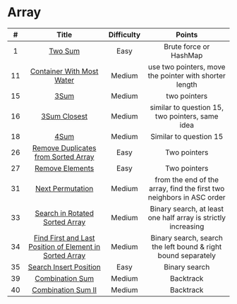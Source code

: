 # Array
| # | Title | Difficulty |Points|
| :-----:| :----: | :----: |:----:| 
|1|[Two Sum](https://github.com/yuxuanm/Leetcode-Java/blob/master/Leetcode/src/array/Q1TwoSum.java)| Easy | Brute force or HashMap|
| 11 | [Container With Most Water](https://github.com/yuxuanm/Leetcode-Java/blob/master/Leetcode/src/array/Q11ContainerWithMostWater.java) | Medium |use two pointers, move the pointer with shorter length|
| 15 |[3Sum](https://github.com/yuxuanm/Leetcode-Java/blob/master/Leetcode/src/array/Q15ThreeSum.java)| Medium |two pointers|
| 16 | [3Sum Closest](https://github.com/yuxuanm/Leetcode-Java/blob/master/Leetcode/src/array/Q16ThreeSumClosest.java) | Medium | similar to question 15, two pointers, same idea|
| 18 | [4Sum]() | Medium | Similar to question 15 | 
| 26 |[Remove Duplicates from Sorted Array]() | Easy | Two pointers | 
| 27 | [Remove Elements]() | Easy | Two pointers | 
| 31 | [Next Permutation]() | Medium | from the end of the array, find the first two neighbors in ASC order | 
| 33 | [Search in Rotated Sorted Array]() | Medium | Binary search, at least one half array is strictly increasing | 
| 34 | [Find First and Last Position of Element in Sorted Array]()| Medium | Binary search, search the left bound & right bound separately|
| 35 | [Search Insert Position]() | Easy | Binary search |
| 39 | [Combination Sum]() | Medium | Backtrack |
| 40 | [Combination Sum II]() | Medium | Backtrack |
